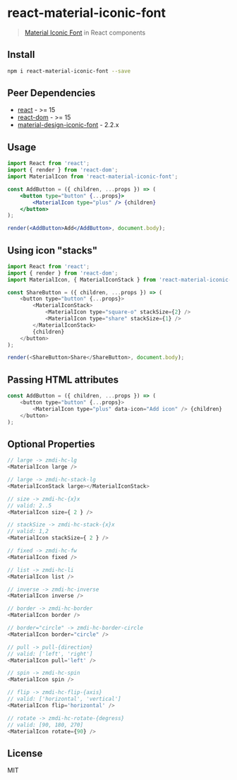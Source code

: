 # react-material-iconic-font

> [Material Iconic Font](http://zavoloklom.github.io/material-design-iconic-font) in React components

## Install

```bash
npm i react-material-iconic-font --save
```

## Peer Dependencies

- [react](https://www.npmjs.com/package/react) - >= 15
- [react-dom](https://www.npmjs.com/package/react) - >= 15
- [material-design-iconic-font](https://www.npmjs.com/package/material-design-iconic-font) - 2.2.x

## Usage

```jsx
import React from 'react';
import { render } from 'react-dom';
import MaterialIcon from 'react-material-iconic-font';

const AddButton = ({ children, ...props }) => (
	<button type="button" {...props}>
		<MaterialIcon type="plus" /> {children}
	</button>
);

render(<AddButton>Add</AddButton>, document.body);
```

## Using icon "stacks"

```js
import React from 'react';
import { render } from 'react-dom';
import MaterialIcon, { MaterialIconStack } from 'react-material-iconic-font';

const ShareButton = ({ children, ...props }) => (
	<button type="button" {...props}>
		<MaterialIconStack>
			<MaterialIcon type="square-o" stackSize={2} />
			<MaterialIcon type="share" stackSize={1} />
		</MaterialIconStack>
		{children}
	</button>
);

render(<ShareButton>Share</ShareButton>, document.body);
```

## Passing HTML attributes

```js
const AddButton = ({ children, ...props }) => (
	<button type="button" {...props}>
		<MaterialIcon type="plus" data-icon="Add icon" /> {children}
	</button>
);
```

## Optional Properties

```js
// large -> zmdi-hc-lg
<MaterialIcon large />

// large -> zmdi-hc-stack-lg
<MaterialIconStack large></MaterialIconStack>

// size -> zmdi-hc-{x}x
// valid: 2..5
<MaterialIcon size={ 2 } />

// stackSize -> zmdi-hc-stack-{x}x
// valid: 1,2
<MaterialIcon stackSize={ 2 } />

// fixed -> zmdi-hc-fw
<MaterialIcon fixed />

// list -> zmdi-hc-li
<MaterialIcon list />

// inverse -> zmdi-hc-inverse
<MaterialIcon inverse />

// border -> zmdi-hc-border
<MaterialIcon border />

// border="circle" -> zmdi-hc-border-circle
<MaterialIcon border="circle" />

// pull -> pull-{direction}
// valid: ['left', 'right']
<MaterialIcon pull='left' />

// spin -> zmdi-hc-spin
<MaterialIcon spin />

// flip -> zmdi-hc-flip-{axis}
// valid: ['horizontal', 'vertical']
<MaterialIcon flip='horizontal' />

// rotate -> zmdi-hc-rotate-{degress}
// valid: [90, 180, 270]
<MaterialIcon rotate={90} />
```

## License

MIT
